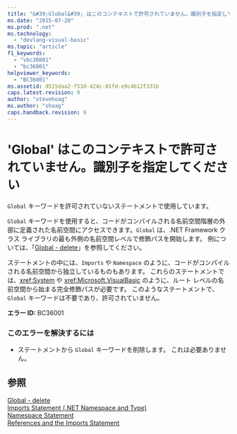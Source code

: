```yaml
---
title: "&#39;Global&#39; はこのコンテキストで許可されていません。識別子を指定してください | Microsoft Docs"
ms.date: "2015-07-20"
ms.prod: ".net"
ms.technology: 
  - "devlang-visual-basic"
ms.topic: "article"
f1_keywords: 
  - "vbc36001"
  - "bc36001"
helpviewer_keywords: 
  - "BC36001"
ms.assetid: d515daa2-f53d-424c-81fd-e9c4b12f331b
caps.latest.revision: 9
author: "stevehoag"
ms.author: "shoag"
caps.handback.revision: 9
---
```

# &#39;Global&#39; はこのコンテキストで許可されていません。識別子を指定してください
`Global` キーワードを許可されていないステートメントで使用しています。  
  
 `Global` キーワードを使用すると、コードがコンパイルされる名前空間階層の外部に定義された名前空間にアクセスできます。`Global` は、.NET Framework クラス ライブラリの最も外側の名前空間レベルで修飾パスを開始します。 例については、「[Global \- delete](http://msdn.microsoft.com/ja-jp/18c8ba14-40f6-4978-8096-6a5852324635)」を参照してください。  
  
 ステートメントの中には、`Imports` や `Namespace` のように、コードがコンパイルされる名前空間から独立しているものもあります。 これらのステートメントでは、<xref:System> や <xref:Microsoft.VisualBasic> のように、ルート レベルの名前空間から始まる完全修飾パスが必要です。 このようなステートメントで、`Global` キーワードは不要であり、許可されていません。  
  
 **エラー ID:** BC36001  
  
### このエラーを解決するには  
  
-   ステートメントから `Global` キーワードを削除します。 これは必要ありません。  
  
## 参照  
 [Global \- delete](http://msdn.microsoft.com/ja-jp/18c8ba14-40f6-4978-8096-6a5852324635)   
 [Imports Statement \(.NET Namespace and Type\)](../../visual-basic/language-reference/statements/imports-statement-net-namespace-and-type.md)   
 [Namespace Statement](../../visual-basic/language-reference/statements/namespace-statement.md)   
 [References and the Imports Statement](../../visual-basic/programming-guide/program-structure/references-and-the-imports-statement.md)